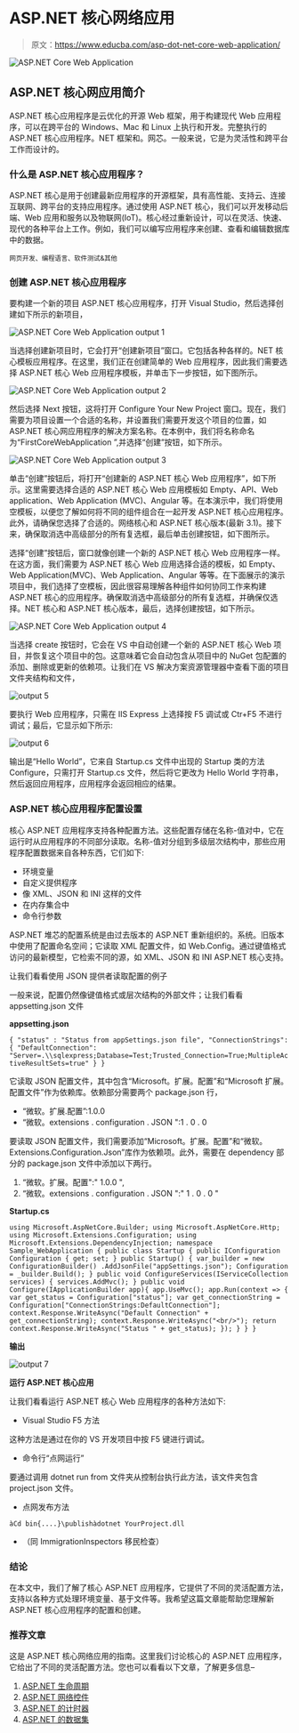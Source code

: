 # ASP.NET 核心网络应用

> 原文：<https://www.educba.com/asp-dot-net-core-web-application/>

![ASP.NET Core Web Application](img/1254ff430bdb70b4d3f0ed7c4fd32918.png)



## ASP.NET 核心网应用简介

ASP.NET 核心应用程序是云优化的开源 Web 框架，用于构建现代 Web 应用程序，可以在跨平台的 Windows、Mac 和 Linux 上执行和开发。完整执行的 ASP.NET 核心应用程序。NET 框架和。网芯。一般来说，它是为灵活性和跨平台工作而设计的。

### 什么是 ASP.NET 核心应用程序？

ASP.NET 核心是用于创建最新应用程序的开源框架，具有高性能、支持云、连接互联网、跨平台的支持应用程序。通过使用 ASP.NET 核心，我们可以开发移动后端、Web 应用和服务以及物联网(IoT)。核心经过重新设计，可以在灵活、快速、现代的各种平台上工作。例如，我们可以编写应用程序来创建、查看和编辑数据库中的数据。

<small>网页开发、编程语言、软件测试&其他</small>

### 创建 ASP.NET 核心应用程序

要构建一个新的项目 ASP.NET 核心应用程序，打开 Visual Studio，然后选择创建如下所示的新项目，

![ASP.NET Core Web Application output 1](img/e63205d40b5e08cebce7f5cb460e9dde.png)



当选择创建新项目时，它会打开“创建新项目”窗口。它包括各种各样的。NET 核心模板应用程序。在这里，我们正在创建简单的 Web 应用程序，因此我们需要选择 ASP.NET 核心 Web 应用程序模板，并单击下一步按钮，如下图所示。

![ASP.NET Core Web Application output 2](img/f86397734a04587f4afa555c35e95469.png)



然后选择 Next 按钮，这将打开 Configure Your New Project 窗口。现在，我们需要为项目设置一个合适的名称，并设置我们需要开发这个项目的位置，如 ASP.NET 核心网应用程序的解决方案名称。在本例中，我们将名称命名为“FirstCoreWebApplication ”,并选择“创建”按钮，如下所示。

![ASP.NET Core Web Application output 3](img/518dadd72f80caaa754594bd473aa201.png)



单击“创建”按钮后，将打开“创建新的 ASP.NET 核心 Web 应用程序”，如下所示。这里需要选择合适的 ASP.NET 核心 Web 应用模板如 Empty、API、Web application、Web Application (MVC)、Angular 等。在本演示中，我们将使用空模板，以便您了解如何将不同的组件组合在一起开发 ASP.NET 核心应用程序。此外，请确保您选择了合适的。网络核心和 ASP.NET 核心版本(最新 3.1)。接下来，确保取消选中高级部分的所有复选框，最后单击创建按钮，如下图所示。

选择“创建”按钮后，窗口就像创建一个新的 ASP.NET 核心 Web 应用程序一样。在这方面，我们需要为 ASP.NET 核心 Web 应用选择合适的模板，如 Empty、Web Application(MVC)、Web Application、Angular 等等。在下面展示的演示项目中，我们选择了空模板，因此很容易理解各种组件如何协同工作来构建 ASP.NET 核心的应用程序。确保取消选中高级部分的所有复选框，并确保仅选择。NET 核心和 ASP.NET 核心版本，最后，选择创建按钮，如下所示。

![ASP.NET Core Web Application output 4](img/0bfff87c8495cb96f32ed4df5fe507aa.png)



当选择 create 按钮时，它会在 VS 中自动创建一个新的 ASP.NET 核心 Web 项目，并恢复这个项目中的包。这意味着它会自动包含从项目中的 NuGet 包配置的添加、删除或更新的依赖项。让我们在 VS 解决方案资源管理器中查看下面的项目文件夹结构和文件，

![output 5](img/f414f538deb0939da4e0c8d652f3820d.png)



要执行 Web 应用程序，只需在 IIS Express 上选择按 F5 调试或 Ctr+F5 不进行调试；最后，它显示如下所示:

![output 6](img/5d1d93f57b660c25453ba970c56dfa51.png)



输出是“Hello World”，它来自 Startup.cs 文件中出现的 Startup 类的方法 Configure，只需打开 Startup.cs 文件，然后将它更改为 Hello World 字符串，然后返回应用程序，应用程序会返回相应的结果。

### ASP.NET 核心应用程序配置设置

核心 ASP.NET 应用程序支持各种配置方法。这些配置存储在名称-值对中，它在运行时从应用程序的不同部分读取。名称-值对分组到多级层次结构中，那些应用程序配置数据来自各种东西，它们如下:

*   环境变量
*   自定义提供程序
*   像 XML、JSON 和 INI 这样的文件
*   在内存集合中
*   命令行参数

ASP.NET 堆芯的配置系统是由过去版本的 ASP.NET 重新组织的。系统。旧版本中使用了配置命名空间；它读取 XML 配置文件，如 Web.Config。通过键值格式访问的最新模型，它检索不同的源，如 XML、JSON 和 INI ASP.NET 核心支持。

让我们看看使用 JSON 提供者读取配置的例子

一般来说，配置仍然像键值格式或层次结构的外部文件；让我们看看 appsetting.json 文件

**appsetting.json**

`{
"status" : "Status from appSettings.json file",
"ConnectionStrings": {
"DefaultConnection": "Server=.\\sqlexpress;Database=Test;Trusted_Connection=True;MultipleActiveResultSets=true"
}
}`

它读取 JSON 配置文件，其中包含“Microsoft。扩展。配置”和“Microsoft 扩展。配置文件”作为依赖库。依赖部分需要两个 package.json 行，

*   “微软。扩展.配置”:1.0.0
*   “微软。extensions . configuration . JSON ":1 . 0 . 0

要读取 JSON 配置文件，我们需要添加“Microsoft。扩展。配置”和“微软。Extensions.Configuration.Json”库作为依赖项。此外，需要在 dependency 部分的 package.json 文件中添加以下两行。

1.  “微软。扩展。配置":" 1.0.0 ",
2.  “微软。extensions . configuration . JSON ":" 1 . 0 . 0 "

**Startup.cs**

`using Microsoft.AspNetCore.Builder;
using Microsoft.AspNetCore.Http;
using Microsoft.Extensions.Configuration;
using Microsoft.Extensions.DependencyInjection;
namespace Sample_WebApplication
{
public class Startup {
public IConfiguration Configuration { get; set; }
public Startup() {
var_builder = new ConfigurationBuilder()
.AddJsonFile("appSettings.json");
Configuration = _builder.Build();
}
public void ConfigureServices(IServiceCollection services)
{
services.AddMvc();
}
public void Configure(IApplicationBuilder app){
app.UseMvc();
app.Run(context => {
var get_status = Configuration["status"];
var get_connectionString = Configuration["ConnectionStrings:DefaultConnection"];
context.Response.WriteAsync("Default Connection" + get_connectionString);
context.Response.WriteAsync("<br/>");
return context.Response.WriteAsync("Status " + get_status);
});
}
}
}`

**输出**

![output 7](img/164af32363627b28c0c99a7b492bba13.png)



**运行 ASP.NET 核心应用**

让我们看看运行 ASP.NET 核心 Web 应用程序的各种方法如下:

*   Visual Studio F5 方法

这种方法是通过在你的 VS 开发项目中按 F5 键进行调试。

*   命令行“点网运行”

要通过调用 dotnet run from 文件夹从控制台执行此方法，该文件夹包含 project.json 文件。

*   点网发布方法

`àCd bin{....}\publishàdotnet YourProject.dll`

*   （同 ImmigrationInspectors 移民检查）

### 结论

在本文中，我们了解了核心 ASP.NET 应用程序，它提供了不同的灵活配置方法，支持以各种方式处理环境变量、基于文件等。我希望这篇文章能帮助您理解新 ASP.NET 核心应用程序的配置和创建。

### 推荐文章

这是 ASP.NET 核心网络应用的指南。这里我们讨论核心的 ASP.NET 应用程序，它给出了不同的灵活配置方法。您也可以看看以下文章，了解更多信息–

1.  [ASP.NET 生命周期](https://www.educba.com/asp-dot-net-life-cycle/)
2.  [ASP.NET 网络控件](https://www.educba.com/asp-net-web-controls/)
3.  [ASP.NET 的计时器](https://www.educba.com/timer-in-asp-dot-net/)
4.  [ASP.NET 的数据集](https://www.educba.com/dataset-in-asp-dot-net/)